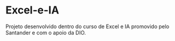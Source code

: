 # Excel-e-IA
Projeto desenvolvido dentro do curso de Excel e IA promovido pelo Santander e com o apoio da DIO.
